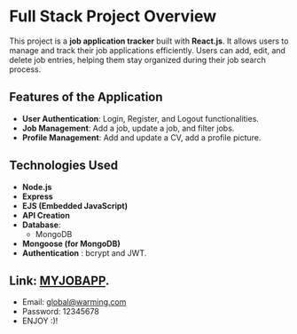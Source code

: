 # Full Stack Project Overview

This project is a **job application tracker** built with **React.js**. It allows users to manage and track their job applications efficiently. Users can add, edit, and delete job entries, helping them stay organized during their job search process.

## Features of the Application
- **User Authentication**: Login, Register, and Logout functionalities.
- **Job Management**: Add a job, update a job, and filter jobs.
- **Profile Management**: Add and update a CV, add a profile picture.

## Technologies Used
- **Node.js**
- **Express**
- **EJS (Embedded JavaScript)**
- **API Creation**
- **Database**:
  - MongoDB
- **Mongoose (for MongoDB)**
- **Authentication** : bcrypt and JWT.

## Link: [MYJOBAPP](https://jobapply-projetfull.onrender.com).
- Email: global@warming.com
- Password: 12345678
- ENJOY :)!


